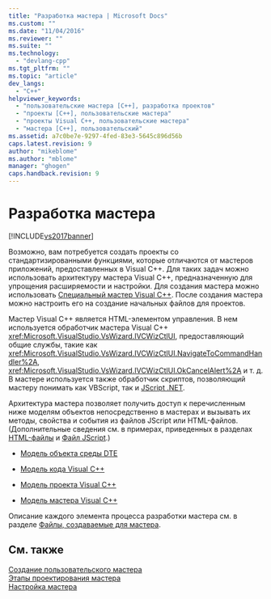 ```yaml
---
title: "Разработка мастера | Microsoft Docs"
ms.custom: ""
ms.date: "11/04/2016"
ms.reviewer: ""
ms.suite: ""
ms.technology: 
  - "devlang-cpp"
ms.tgt_pltfrm: ""
ms.topic: "article"
dev_langs: 
  - "C++"
helpviewer_keywords: 
  - "пользовательские мастера [C++], разработка проектов"
  - "проекты [C++], пользовательские мастера"
  - "проекты Visual C++, пользовательские мастера"
  - "мастера [C++], пользовательский"
ms.assetid: a7c0be7e-9297-4fed-83e3-5645c896d56b
caps.latest.revision: 9
author: "mikeblome"
ms.author: "mblome"
manager: "ghogen"
caps.handback.revision: 9
---
```

# Разработка мастера
[!INCLUDE[vs2017banner](../assembler/inline/includes/vs2017banner.md)]

Возможно, вам потребуется создать проекты со стандартизированными функциями, которые отличаются от мастеров приложений, предоставленных в Visual C\+\+.  Для таких задач можно использовать архитектуру мастера Visual C\+\+, предназначенную для упрощения расширяемости и настройки.  Для создания мастера можно использовать [Специальный мастер Visual C\+\+](../ide/creating-a-custom-wizard.md).  После создания мастера можно настроить его на создание начальных файлов для проектов.  
  
 Мастер Visual C\+\+ является HTML\-элементом управления.  В нем используется обработчик мастера Visual C\+\+ <xref:Microsoft.VisualStudio.VsWizard.IVCWizCtlUI>, предоставляющий общие службы, такие как <xref:Microsoft.VisualStudio.VsWizard.IVCWizCtlUI.NavigateToCommandHandler%2A>, <xref:Microsoft.VisualStudio.VsWizard.IVCWizCtlUI.OkCancelAlert%2A> и т. д.  В мастере используется также обработчик скриптов, позволяющий мастеру понимать как VBScript, так и [JScript .NET](http://msdn.microsoft.com/ru-ru/c7e636ee-c10f-45b1-85ec-fe2daca30bf5).  
  
 Архитектура мастера позволяет получить доступ к перечисленным ниже моделям объектов непосредственно в мастерах и вызывать их методы, свойства и события из файлов JScript или HTML\-файлов.  \(Дополнительные сведения см. в примерах, приведенных в разделах [HTML\-файлы](../ide/html-files.md) и [Файл JScript](../ide/jscript-file.md).\)  
  
-   [Модель объекта среды DTE](../Topic/Extending%20the%20Visual%20Studio%20Environment.md)  
  
-   [Модель кода Visual C\+\+](http://msdn.microsoft.com/ru-ru/dd6452c2-1054-44a1-b0eb-639a94a1216b)  
  
-   [Модель проекта Visual C\+\+](http://msdn.microsoft.com/ru-ru/06c1bbd9-4c79-4f97-ad6d-2b1dea8ecd1f)  
  
-   [Модель мастера Visual C\+\+](http://msdn.microsoft.com/ru-ru/159395ac-33c7-47bf-ad42-4e1435ddc758)  
  
 Описание каждого элемента процесса разработки мастера см. в разделе [Файлы, создаваемые для мастера](../ide/files-created-for-your-wizard.md).  
  
## См. также  
 [Создание пользовательского мастера](../ide/creating-a-custom-wizard.md)   
 [Этапы проектирования мастера](../ide/steps-to-designing-a-wizard.md)   
 [Настройка мастера](../ide/customizing-your-wizard.md)